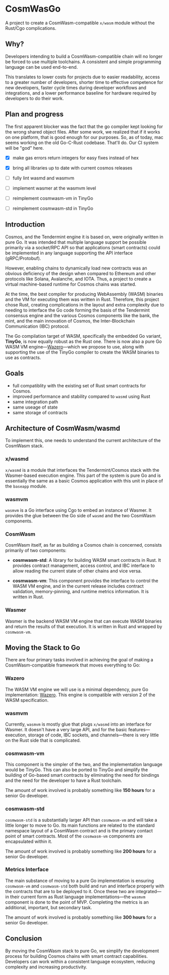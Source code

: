 # CosmWasGo

A project to create a CosmWasm-compatible `x/wasm` module without the Rust/Cgo complications.

## Why?

Developers intending to build a CosmWasm-compatible chain will no longer be forced to use multiple toolchains. A consistent and simple programming language can be used end-to-end.

This translates to lower costs for projects due to easier readability, access to a greater number of developers, shorter time to effective competence for new developers, faster cycle times during developer workflows and integrations, and a lower performance baseline for hardware required by developers to do their work.

## Plan and progress

The first apparent blocker was the fact that the go compiler kept looking for the wrong shared object files.  After some work, we realized that if it works on one platform, that is good enough for our purposes.  So, as of today, mac seems working on the old Go-C-Rust codebase.  That'll do.  Our CI system will be "god" here.

- [x] make gas errors return integers for easy fixes instead of hex
- [x] bring all libraries up to date with current cosmos releases
- [ ] fully lint wasmd and wasmvm
- [ ] implement wasmer at the wasmvm level
- [ ] reimplement cosmwasm-vm in TinyGo
- [ ] reimplement cosmwasm-std in TinyGo





## Introduction

Cosmos, and the Tendermint engine it is based on, were originally written in pure Go. It was intended that multiple language support be possible primarily via a socket/RPC API so that applications (smart contracts) could be implemented in any language supporting the API interface (gRPC/Protobuf).

However, enabling chains to dynamically load new contracts was an obvious deficiency of the design when compared to Ethereum and other protocols like Solana, Avalanche, and IOTA. Thus, a project to create a virtual machine-based runtime for Cosmos chains was started.

At the time, the best compiler for producing WebAssembly (WASM) binaries and the VM for executing them was written in Rust. Therefore, this project chose Rust, creating complications in the layout and extra complexity due to needing to interface the Go code forming the basis of the Tendermint consensus engine and the various Cosmos components like the bank, the mint, and the main innovation of Cosmos, the Inter-Blockchain Communication (IBC) protocol.

The Go compilation target of WASM, specifically the embedded Go variant, **TinyGo**, is now equally robust as the Rust one. There is now also a pure Go WASM VM engine—[Wazero](https://github.com/tetratelabs/wazero)—which we propose to use, along with supporting the use of the TinyGo compiler to create the WASM binaries to use as contracts.

## Goals

* full compatiblity with the existing set of Rust smart contracts for Cosmos.
* improved performance and stability compared to `wasmd` using Rust
* same integration path
* same useage of state
* same storage of contracts

## Architecture of CosmWasm/wasmd

To implement this, one needs to understand the current architecture of the CosmWasm stack.

### x/wasmd

`x/wasmd` is a module that interfaces the Tendermint/Cosmos stack with the Wasmer-based execution engine. This part of the system is pure Go and is essentially the same as a basic Cosmos application with this unit in place of the `baseapp` module.

### wasmvm

`wasmvm` is a Go interface using Cgo to embed an instance of Wasmer. It provides the glue between the Go side of `wasmd` and the two CosmWasm components.

### CosmWasm

CosmWasm itself, as far as building a Cosmos chain is concerned, consists primarily of two components:

* **cosmwasm-std**: A library for building WASM smart contracts in Rust. It provides contract management, access control, and IBC interface to allow reading the current state of other chains and vice versa.

* **cosmwasm-vm**: This component provides the interface to control the WASM VM engine, and in the current release includes contract validation, memory-pinning, and runtime metrics information. It is written in Rust.

### Wasmer

Wasmer is the backend WASM VM engine that can execute WASM binaries and return the results of that execution. It is written in Rust and wrapped by `cosmwasm-vm`.

## Moving the Stack to Go

There are four primary tasks involved in achieving the goal of making a CosmWasm-compatible framework that moves everything to Go:

### Wazero

The WASM VM engine we will use is a minimal dependency, pure Go implementation: [Wazero](https://github.com/tetratelabs/wazero). This engine is compatible with version 2 of the WASM specification.

### wasmvm

Currently, `wasmvm` is mostly glue that plugs `x/wasmd` into an interface for Wasmer. It doesn't have a very large API, and for the basic features—execution, storage of code, IBC sockets, and channels—there is very little on the Rust side that is complicated.

### cosmwasm-vm

This component is the simpler of the two, and the implementation language would be TinyGo. This can also be ported to TinyGo and simplify the building of Go-based smart contracts by eliminating the need for bindings and the need for the developer to have a Rust toolchain.

The amount of work involved is probably something like **150 hours** for a senior Go developer.

### cosmwasm-std

`cosmwasm-std` is a substantially larger API than `cosmwasm-vm` and will take a little longer to move to Go. Its main functions are related to the standard namespace layout of a CosmWasm contract and is the primary contact point of smart contracts. Most of the `cosmwasm-vm` components are encapsulated within it.

The amount of work involved is probably something like **200 hours** for a senior Go developer.

### Metrics Interface

The main substance of moving to a pure Go implementation is ensuring `cosmwasm-vm` and `cosmwasm-std` both build and run and interface properly with the contracts that are to be deployed to it. Once these two are integrated—in their current form as Rust language implementations—the `wasmvm` component is done to the point of MVP. Completing the metrics is an additional, important, but secondary task.

The amount of work involved is probably something like **300 hours** for a senior Go developer.

## Conclusion

By moving the CosmWasm stack to pure Go, we simplify the development process for building Cosmos chains with smart contract capabilities. Developers can work within a consistent language ecosystem, reducing complexity and increasing productivity.
